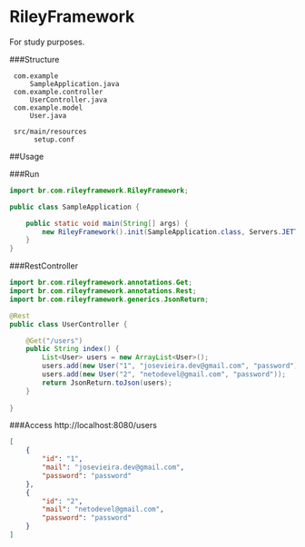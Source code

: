 # RileyFramework
For study purposes.

###Structure

     com.example
         SampleApplication.java
     com.example.controller
         UserController.java
     com.example.model
         User.java

     src/main/resources
          setup.conf


##Usage

###Run
```java
import br.com.rileyframework.RileyFramework;

public class SampleApplication {

	public static void main(String[] args) {
		new RileyFramework().init(SampleApplication.class, Servers.JETTY);
	}
}
```

###RestController
```java
import br.com.rileyframework.annotations.Get;
import br.com.rileyframework.annotations.Rest;
import br.com.rileyframework.generics.JsonReturn;

@Rest
public class UserController {

	@Get("/users")
	public String index() {
		List<User> users = new ArrayList<User>();
		users.add(new User("1", "josevieira.dev@gmail.com", "password"));
		users.add(new User("2", "netodevel@gmail.com", "password"));
		return JsonReturn.toJson(users);
	}
  
}
```

###Access
    http://localhost:8080/users
```json
[
	{
		"id": "1",
		"mail": "josevieira.dev@gmail.com",
		"password": "password"
	},
	{
		"id": "2",
		"mail": "netodevel@gmail.com",
		"password": "password"
	}
]
```
